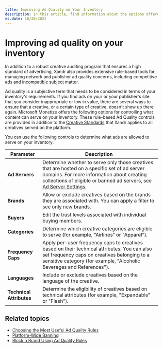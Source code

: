 ```yaml
---
title: Improving Ad Quality on Your Inventory
description: In this article, find information about the options offered by Monetize to control what content can serve on your inventory.
ms.date: 10/28/2023
---
```


# Improving ad quality on your inventory

In addition to a robust creative auditing program that ensures a high standard of advertising, Xandr also provides extensive rule-based tools for managing network and publisher ad quality concerns, including competitive ads and incompatible subject matter.

Ad quality is a subjective term that needs to be considered in terms of your inventory's requirements. If you find ads on your or your publisher's site that you consider inappropriate or low in value, there are several ways to ensure that a creative, or a certain type of creative, doesn't show up there again. Microsoft Monetize offers the following options for controlling what content can serve on your inventory. These rule-based Ad Quality controls are provided in addition to the [Creative Standards](creative-standards.md) that Xandr applies to all creatives served on the platform.

You can use the following controls to determine what ads are allowed to serve on your inventory:

| Parameter | Description |
|---|---|
| **Ad Servers** | Determine whether to serve only those creatives that are hosted on a specific set of ad server domains. For more information about creating collections of eligible or banned ad servers, see [Ad Server Settings](ad-server-settings.md). |
| **Brands** | Allow or exclude creatives based on the brands they are associated with. You can apply a filter to see only new brands. |
| **Buyers** | Edit the trust levels associated with individual buying members. |
| **Categories** | Determine which creative categories are eligible to serve (for example, "Airlines" or "Apparel"). |
| **Frequency Caps** | Apply per-user frequency caps to creatives based on their technical attributes. You can also set frequency caps on creatives belonging to a sensitive category (for example, "Alcoholic Beverages and References"). |
| **Languages** | Include or exclude creatives based on the language of the creative. |
| **Technical Attributes** | Determine the eligibility of creatives based on technical attributes (for example, "Expandable" or "Flash"). |

## Related topics

- [Choosing the Most Useful Ad Quality Rules](choosing-the-most-useful-ad-quality-rules.md)
- [Platform-Wide Banning](platform-wide-banning.md)
- [Block a Brand Using Ad Quality Rules](block-a-brand-using-ad-quality-rules.md)
